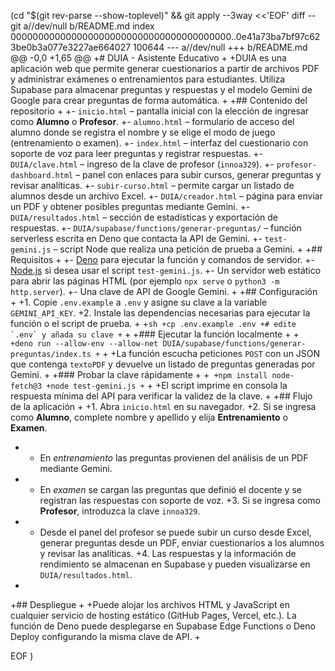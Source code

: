  (cd "$(git rev-parse --show-toplevel)" && git apply --3way <<'EOF' 
diff --git a//dev/null b/README.md
index 0000000000000000000000000000000000000000..0e41a73ba7bf97c623be0b3a077e3227ae664027 100644
--- a//dev/null
+++ b/README.md
@@ -0,0 +1,65 @@
+# DUIA - Asistente Educativo
+
+DUIA es una aplicación web que permite generar cuestionarios a partir de archivos PDF y administrar exámenes o entrenamientos para estudiantes. Utiliza Supabase para almacenar preguntas y respuestas y el modelo Gemini de Google para crear preguntas de forma automática.
+
+## Contenido del repositorio
+
+- `inicio.html` – pantalla inicial con la elección de ingresar como **Alumno** o **Profesor**.
+- `alumno.html` – formulario de acceso del alumno donde se registra el nombre y se elige el modo de juego (entrenamiento o examen).
+- `index.html` – interfaz del cuestionario con soporte de voz para leer preguntas y registrar respuestas.
+- `DUIA/clave.html` – ingreso de la clave de profesor (`innoa329`).
+- `profesor-dashboard.html` – panel con enlaces para subir cursos, generar preguntas y revisar analíticas.
+- `subir-curso.html` – permite cargar un listado de alumnos desde un archivo Excel.
+- `DUIA/creador.html` – página para enviar un PDF y obtener posibles preguntas mediante Gemini.
+- `DUIA/resultados.html` – sección de estadísticas y exportación de respuestas.
+- `DUIA/supabase/functions/generar-preguntas/` – función serverless escrita en Deno que contacta la API de Gemini.
+- `test-gemini.js` – script Node que realiza una petición de prueba a Gemini.
+
+## Requisitos
+
+- [Deno](https://deno.land/) para ejecutar la función y comandos de servidor.
+- [Node.js](https://nodejs.org/) si desea usar el script `test-gemini.js`.
+- Un servidor web estático para abrir las páginas HTML (por ejemplo `npx serve` o `python3 -m http.server`).
+- Una clave de API de Google Gemini.
+
+## Configuración
+
+1. Copie `.env.example` a `.env` y asigne su clave a la variable `GEMINI_API_KEY`.
+2. Instale las dependencias necesarias para ejecutar la función o el script de prueba.
+
+```sh
+cp .env.example .env
+# edite `.env` y añada su clave
+```
+
+### Ejecutar la función localmente
+
+```
+deno run --allow-env --allow-net DUIA/supabase/functions/generar-preguntas/index.ts
+```
+
+La función escucha peticiones `POST` con un JSON que contenga `textoPDF` y devuelve un listado de preguntas generadas por Gemini.
+
+### Probar la clave rápidamente
+
+```
+npm install node-fetch@3
+node test-gemini.js
+```
+
+El script imprime en consola la respuesta mínima del API para verificar la validez de la clave.
+
+## Flujo de la aplicación
+
+1. Abra `inicio.html` en su navegador.
+2. Si se ingresa como **Alumno**, complete nombre y apellido y elija **Entrenamiento** o **Examen**.
+   - En *entrenamiento* las preguntas provienen del análisis de un PDF mediante Gemini.
+   - En *examen* se cargan las preguntas que definió el docente y se registran las respuestas con soporte de voz.
+3. Si se ingresa como **Profesor**, introduzca la clave `innoa329`.
+   - Desde el panel del profesor se puede subir un curso desde Excel, generar preguntas desde un PDF, enviar cuestionarios a los alumnos y revisar las analíticas.
+4. Las respuestas y la información de rendimiento se almacenan en Supabase y pueden visualizarse en `DUIA/resultados.html`.
+
+## Despliegue
+
+Puede alojar los archivos HTML y JavaScript en cualquier servicio de hosting estático (GitHub Pages, Vercel, etc.). La función de Deno puede desplegarse en Supabase Edge Functions o Deno Deploy configurando la misma clave de API.
+
 
EOF
)
